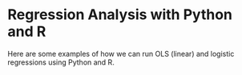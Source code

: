 # Regression Analysis with Python and R

Here are some examples of how we can run OLS (linear) and logistic regressions using Python and R.
